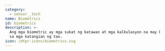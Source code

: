 ```yaml
---
category:
  - sensor__tech
name: Biometrics
id: biometrics
description: >-
  Ang mga biometric ay mga sukat ng katawan at mga kalkulasyon na may kaugnayan
  sa mga katangian ng tao.
icon: /dtpr-icons/biometrics.svg
---
```


